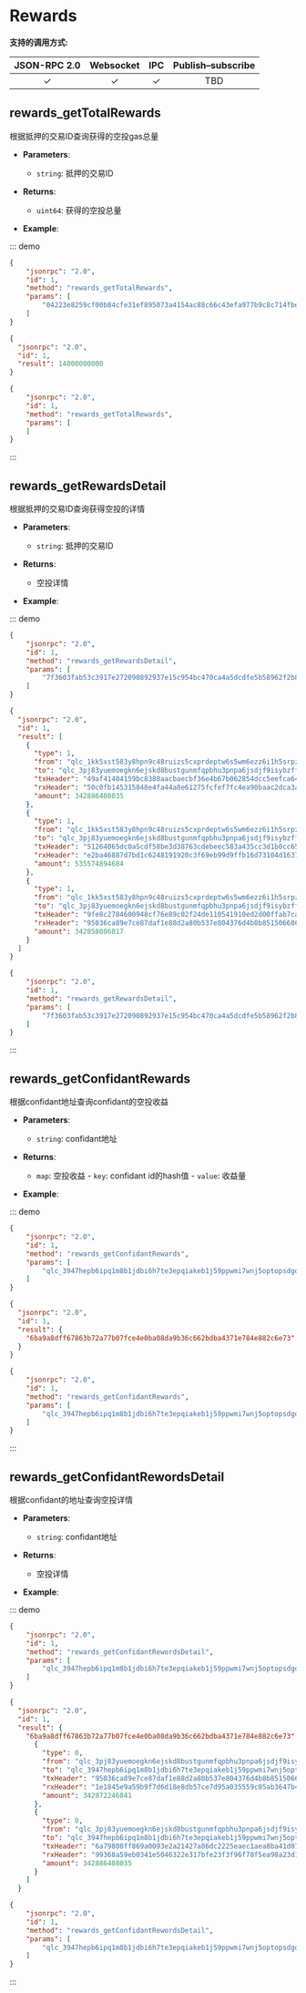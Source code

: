 # Rewards

**支持的调用方式:**

| JSON-RPC 2.0 | Websocket | IPC | Publish–subscribe | 
|:------------:|:-----------:|:-----:|:-----:|
| &#x2713; | &#x2713; |  &#x2713;|TBD |



## rewards_getTotalRewards
根据抵押的交易ID查询获得的空投gas总量

- **Parameters**: 
  - `string`:  抵押的交易ID
- **Returns**: 
  - `uint64`: 获得的空投总量

- **Example**:

::: demo
```json tab:Request
{
	"jsonrpc": "2.0",
	"id": 1,
	"method": "rewards_getTotalRewards",
	"params": [
        "04223e8259cf00b84cfe31ef895073a4154ac88c66c43efa977b9c8c714fbeda"
	]
}


```

```json tab:Response
{
  "jsonrpc": "2.0",
  "id": 1,
  "result": 14000000000
}


```

```json test
{
	"jsonrpc": "2.0",
	"id": 1,
	"method": "rewards_getTotalRewards",
	"params": [
	]
}


```

:::






## rewards_getRewardsDetail
根据抵押的交易ID查询获得空投的详情
 
- **Parameters**: 
  - `string`:  抵押的交易ID
- **Returns**: 
  - 空投详情

- **Example**:

::: demo
```json tab:Request
{
	"jsonrpc": "2.0",
	"id": 1,
	"method": "rewards_getRewardsDetail",
	"params": [
		"7f3603fab53c3917e272090892937e15c954bc470ca4a5dcdfe5b58962f2b809"
	]
}


```

```json tab:Response
{
  "jsonrpc": "2.0",
  "id": 1,
  "result": [
    {
      "type": 1,
      "from": "qlc_1kk5xst583y8hpn9c48ruizs5cxprdeptw6s5wm6ezz6i1h5srpz3mnjgxao",
      "to": "qlc_3pj83yuemoegkn6ejskd8bustgunmfqpbhu3pnpa6jsdjf9isybzffwq7s4p",
      "txHeader": "49af41404159bc8380aacbaecbf36e4b67b062854dcc5eefca646e9d8e7fcd71",
      "rxHeader": "50c0fb145315848e4fa44a8e61275fcfef7fc4ea90baac2dca3aff46b39d35c2",
      "amount": 342886408035
    },
    {
      "type": 1,
      "from": "qlc_1kk5xst583y8hpn9c48ruizs5cxprdeptw6s5wm6ezz6i1h5srpz3mnjgxao",
      "to": "qlc_3pj83yuemoegkn6ejskd8bustgunmfqpbhu3pnpa6jsdjf9isybzffwq7s4p",
      "txHeader": "51264065dc0a5cdf58be3d38763cdebeec583a435cc3d1b0cc65f3ddf3e96fa4",
      "rxHeader": "e2ba46887d7bd1c6248191920c3f69eb99d9ffb16d73104d1637707c17182992",
      "amount": 535574894684
    },
    {
      "type": 1,
      "from": "qlc_1kk5xst583y8hpn9c48ruizs5cxprdeptw6s5wm6ezz6i1h5srpz3mnjgxao",
      "to": "qlc_3pj83yuemoegkn6ejskd8bustgunmfqpbhu3pnpa6jsdjf9isybzffwq7s4p",
      "txHeader": "9fe8c2784600948cf76e89c02f24de110541910ed2d00ffab7ca2d8e6b4d7986",
      "rxHeader": "95036ca89e7ce87daf1e88d2a80b537e804376d4b8b851506686e07a300b716a",
      "amount": 342858086817
    }
  ]
}


```

```json test
{
	"jsonrpc": "2.0",
	"id": 1,
	"method": "rewards_getRewardsDetail",
	"params": [
		"7f3603fab53c3917e272090892937e15c954bc470ca4a5dcdfe5b58962f2b809"
	]
}


```

:::


## rewards_getConfidantRewards

根据confidant地址查询confidant的空投收益

- **Parameters**: 
  - `string`:  confidant地址 
- **Returns**: 
  - `map`: 空投收益
        - `key`: confidant id的hash值
        - `value`: 收益量

- **Example**:

::: demo
```json tab:Request
{
	"jsonrpc": "2.0",
	"id": 1,
	"method": "rewards_getConfidantRewards",
	"params": [
		"qlc_3947hepb6ipq1m8b1jdbi6h7te3epqiakeb1j59ppwmi7wnj5optopsdgo5g"
	]
}


```

```json tab:Response
{
  "jsonrpc": "2.0",
  "id": 1,
  "result": {
    "6ba9a8dff67863b72a77b07fce4e0ba08da9b36c662bdba4371e784e882c6e73": 2742934081058
  }
}


```

```json test
{
	"jsonrpc": "2.0",
	"id": 1,
	"method": "rewards_getConfidantRewards",
	"params": [
		"qlc_3947hepb6ipq1m8b1jdbi6h7te3epqiakeb1j59ppwmi7wnj5optopsdgo5g"
	]
}


```

:::


## rewards_getConfidantRewordsDetail

根据confidant的地址查询空投详情

- **Parameters**: 
  - `string`:  confidant地址 
- **Returns**: 
  - 空投详情

- **Example**:

::: demo
```json tab:Request
{
	"jsonrpc": "2.0",
	"id": 1,
	"method": "rewards_getConfidantRewordsDetail",
	"params": [
		"qlc_3947hepb6ipq1m8b1jdbi6h7te3epqiakeb1j59ppwmi7wnj5optopsdgo5g"
	]
}


```

```json tab:Response
{
  "jsonrpc": "2.0",
  "id": 1,
  "result": {
    "6ba9a8dff67863b72a77b07fce4e0ba08da9b36c662bdba4371e784e882c6e73": [
      {
        "type": 0,
        "from": "qlc_3pj83yuemoegkn6ejskd8bustgunmfqpbhu3pnpa6jsdjf9isybzffwq7s4p",
        "to": "qlc_3947hepb6ipq1m8b1jdbi6h7te3epqiakeb1j59ppwmi7wnj5optopsdgo5g",
        "txHeader": "95036ca89e7ce87daf1e88d2a80b537e804376d4b8b851506686e07a300b716a",
        "rxHeader": "1e1845e9a59b9f7d6d18e8db57ce7d95a035559c05ab3647b418aff07b1e0ffb",
        "amount": 342872246841
      },
      {
        "type": 0,
        "from": "qlc_3pj83yuemoegkn6ejskd8bustgunmfqpbhu3pnpa6jsdjf9isybzffwq7s4p",
        "to": "qlc_3947hepb6ipq1m8b1jdbi6h7te3epqiakeb1j59ppwmi7wnj5optopsdgo5g",
        "txHeader": "6a79808ff869a0093e2a21427a86dc2225eaec1aea8ba41d071fb5d5a9e684eb",
        "rxHeader": "99368a59eb0341e5046322e317bfe23f3f96f78f5ea98a23d13a82e4796f2684",
        "amount": 342886408035
      }
    ]
  }


```

```json test
{
	"jsonrpc": "2.0",
	"id": 1,
	"method": "rewards_getConfidantRewordsDetail",
	"params": [
		"qlc_3947hepb6ipq1m8b1jdbi6h7te3epqiakeb1j59ppwmi7wnj5optopsdgo5g"
	]
}

```

:::

